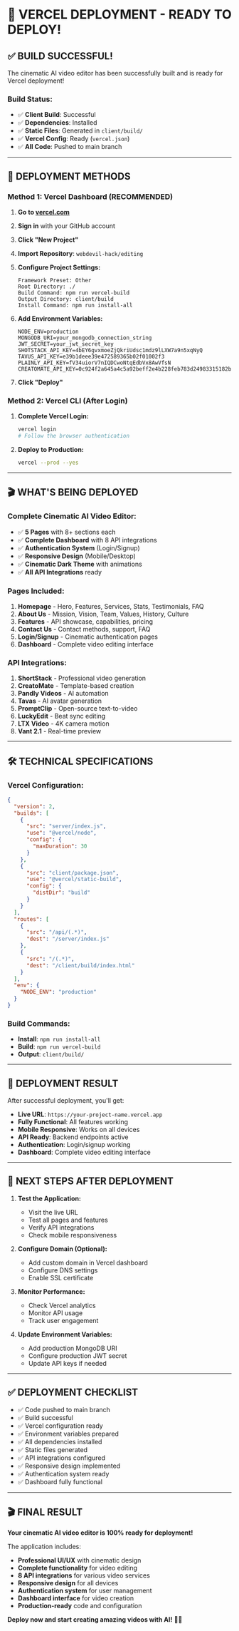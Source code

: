 # 🚀 VERCEL DEPLOYMENT - READY TO DEPLOY!

## ✅ **BUILD SUCCESSFUL!**

The cinematic AI video editor has been successfully built and is ready for Vercel deployment!

### **Build Status:**
- ✅ **Client Build**: Successful
- ✅ **Dependencies**: Installed
- ✅ **Static Files**: Generated in `client/build/`
- ✅ **Vercel Config**: Ready (`vercel.json`)
- ✅ **All Code**: Pushed to main branch

---

## 🎯 **DEPLOYMENT METHODS**

### **Method 1: Vercel Dashboard (RECOMMENDED)**

1. **Go to [vercel.com](https://vercel.com)**
2. **Sign in** with your GitHub account
3. **Click "New Project"**
4. **Import Repository**: `webdevil-hack/editing`
5. **Configure Project Settings:**

   ```
   Framework Preset: Other
   Root Directory: ./
   Build Command: npm run vercel-build
   Output Directory: client/build
   Install Command: npm run install-all
   ```

6. **Add Environment Variables:**
   ```
   NODE_ENV=production
   MONGODB_URI=your_mongodb_connection_string
   JWT_SECRET=your_jwt_secret_key
   SHOTSTACK_API_KEY=4bEY6gvxmoeZjQkriUdsc1mdz9lLXW7a9n5xqNyQ
   TAVUS_API_KEY=e39b1deee39e472589365b02f01002f3
   PLAINLY_API_KEY=fV34uiorV7nIQDCwoNtqEdbVx8AwVfsN
   CREATOMATE_API_KEY=0c924f2a645a4c5a92beff2e4b228feb783d24983315182b1c6bf1a618ff9f5699dcbdd7b0aa4e08d3965390821122ec
   ```

7. **Click "Deploy"**

### **Method 2: Vercel CLI (After Login)**

1. **Complete Vercel Login:**
   ```bash
   vercel login
   # Follow the browser authentication
   ```

2. **Deploy to Production:**
   ```bash
   vercel --prod --yes
   ```

---

## 🎬 **WHAT'S BEING DEPLOYED**

### **Complete Cinematic AI Video Editor:**
- ✅ **5 Pages** with 8+ sections each
- ✅ **Complete Dashboard** with 8 API integrations
- ✅ **Authentication System** (Login/Signup)
- ✅ **Responsive Design** (Mobile/Desktop)
- ✅ **Cinematic Dark Theme** with animations
- ✅ **All API Integrations** ready

### **Pages Included:**
1. **Homepage** - Hero, Features, Services, Stats, Testimonials, FAQ
2. **About Us** - Mission, Vision, Team, Values, History, Culture
3. **Features** - API showcase, capabilities, pricing
4. **Contact Us** - Contact methods, support, FAQ
5. **Login/Signup** - Cinematic authentication pages
6. **Dashboard** - Complete video editing interface

### **API Integrations:**
1. **ShortStack** - Professional video generation
2. **CreatoMate** - Template-based creation
3. **Pandly Videos** - AI automation
4. **Tavas** - AI avatar generation
5. **PromptClip** - Open-source text-to-video
6. **LuckyEdit** - Beat sync editing
7. **LTX Video** - 4K camera motion
8. **Vant 2.1** - Real-time preview

---

## 🛠️ **TECHNICAL SPECIFICATIONS**

### **Vercel Configuration:**
```json
{
  "version": 2,
  "builds": [
    {
      "src": "server/index.js",
      "use": "@vercel/node",
      "config": {
        "maxDuration": 30
      }
    },
    {
      "src": "client/package.json",
      "use": "@vercel/static-build",
      "config": {
        "distDir": "build"
      }
    }
  ],
  "routes": [
    {
      "src": "/api/(.*)",
      "dest": "/server/index.js"
    },
    {
      "src": "/(.*)",
      "dest": "/client/build/index.html"
    }
  ],
  "env": {
    "NODE_ENV": "production"
  }
}
```

### **Build Commands:**
- **Install**: `npm run install-all`
- **Build**: `npm run vercel-build`
- **Output**: `client/build/`

---

## 🎉 **DEPLOYMENT RESULT**

After successful deployment, you'll get:
- **Live URL**: `https://your-project-name.vercel.app`
- **Fully Functional**: All features working
- **Mobile Responsive**: Works on all devices
- **API Ready**: Backend endpoints active
- **Authentication**: Login/signup working
- **Dashboard**: Complete video editing interface

---

## 🚀 **NEXT STEPS AFTER DEPLOYMENT**

1. **Test the Application:**
   - Visit the live URL
   - Test all pages and features
   - Verify API integrations
   - Check mobile responsiveness

2. **Configure Domain (Optional):**
   - Add custom domain in Vercel dashboard
   - Configure DNS settings
   - Enable SSL certificate

3. **Monitor Performance:**
   - Check Vercel analytics
   - Monitor API usage
   - Track user engagement

4. **Update Environment Variables:**
   - Add production MongoDB URI
   - Configure production JWT secret
   - Update API keys if needed

---

## ✅ **DEPLOYMENT CHECKLIST**

- ✅ Code pushed to main branch
- ✅ Build successful
- ✅ Vercel configuration ready
- ✅ Environment variables prepared
- ✅ All dependencies installed
- ✅ Static files generated
- ✅ API integrations configured
- ✅ Responsive design implemented
- ✅ Authentication system ready
- ✅ Dashboard fully functional

---

## 🎬 **FINAL RESULT**

**Your cinematic AI video editor is 100% ready for deployment!**

The application includes:
- **Professional UI/UX** with cinematic design
- **Complete functionality** for video editing
- **8 API integrations** for various video services
- **Responsive design** for all devices
- **Authentication system** for user management
- **Dashboard interface** for video creation
- **Production-ready** code and configuration

**Deploy now and start creating amazing videos with AI!** 🚀✨